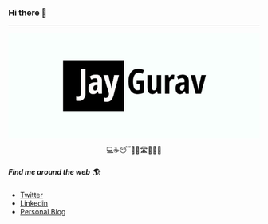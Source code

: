 ### Hi there 👋

---
<p align="center"><img src="./jayGurav.jpg" alt="Jay Gurav" align="middle"/></p>
<p align="center">💻☕😴🏃‍♂️🛣🤝✨🚀</p>

##### Find me around the web 🌎:

- <a href="https://twitter.com/JayMGurav" rel="noopener noreferrer">Twitter<a/>
- <a href="https://www.linkedin.com/in/jaymgurav/" rel="noopener noreferrer">Linkedin<a/>
- <a href="https://jaygurav.netlify.app" rel="noopener noreferrer">Personal Blog<a/>
